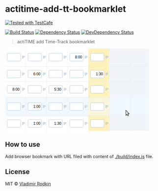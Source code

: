 # actitime-add-tt-bookmarklet

[![Tested with TestCafe][testcafe-image]][testcafe-url]

[![Build Status][build-image]][build-url]
[![Dependency Status][depstat-image]][depstat-url]
[![DevDependency Status][depstat-dev-image]][depstat-dev-url]

> actiTIME add Time-Track bookmarklet

![](preview.gif)

## How to use

Add browser bookmark with URL filed with content of [./build/index.js](./build/index.js) file.


## License
MIT © [Vladimir Rodkin](https://github.com/VovanR)

[codestyle-url]: https://github.com/xojs/xo
[codestyle-image]: https://img.shields.io/badge/code_style-XO-5ed9c7.svg?style=flat-square

[testcafe-url]: https://github.com/DevExpress/testcafe
[testcafe-image]: https://img.shields.io/badge/tested%20with-TestCafe-2fa4cf.svg?style=flat-square

[build-url]: https://github.com/VovanR/actitime-add-tt-bookmarklet/actions?query=workflow%3A%22End-to-End+Tests%22
[build-image]: https://img.shields.io/github/workflow/status/VovanR/actitime-add-tt-bookmarklet/End-to-End%20Tests?style=flat-square

[depstat-url]: https://david-dm.org/VovanR/actitime-add-tt-bookmarklet
[depstat-image]: https://david-dm.org/VovanR/actitime-add-tt-bookmarklet.svg?style=flat-square

[depstat-dev-url]: https://david-dm.org/VovanR/actitime-add-tt-bookmarklet
[depstat-dev-image]: https://david-dm.org/VovanR/actitime-add-tt-bookmarklet/dev-status.svg?style=flat-square
